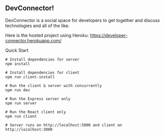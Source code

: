 ## DevConnector!
DevConnector is a social space for developers to get together and discuss technologies and all of the like.

Here is the hosted project using Heroku: https://developer-connector.herokuapp.com/

Quick Start

```
# Install dependencies for server
npm install

# Install dependencies for client
npm run client-install

# Run the client & server with concurrently
npm run dev

# Run the Express server only
npm run server

# Run the React client only
npm run client

# Server runs on http://localhost:5000 and client on http://localhost:3000
```
